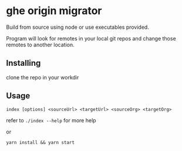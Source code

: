 # ghe origin migrator

Build from source using node or use executables provided.

Program will look for remotes in your local git repos and change those remotes to another location.

## Installing

clone the repo in your workdir

## Usage

`index [options] <sourceUrl> <targetUrl> <sourceOrg> <targetOrg>`

refer to `./index --help` for more help

or

`yarn install && yarn start`

